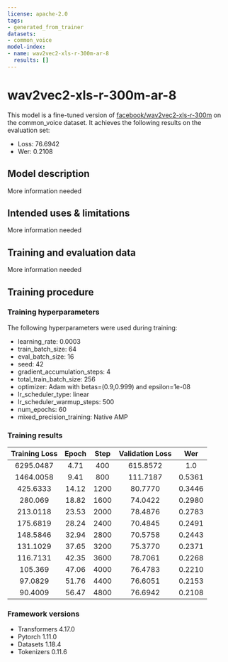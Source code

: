 ```yaml
---
license: apache-2.0
tags:
- generated_from_trainer
datasets:
- common_voice
model-index:
- name: wav2vec2-xls-r-300m-ar-8
  results: []
---
```


<!-- This model card has been generated automatically according to the information the Trainer had access to. You
should probably proofread and complete it, then remove this comment. -->

# wav2vec2-xls-r-300m-ar-8

This model is a fine-tuned version of [facebook/wav2vec2-xls-r-300m](https://huggingface.co/facebook/wav2vec2-xls-r-300m) on the common_voice dataset.
It achieves the following results on the evaluation set:
- Loss: 76.6942
- Wer: 0.2108

## Model description

More information needed

## Intended uses & limitations

More information needed

## Training and evaluation data

More information needed

## Training procedure

### Training hyperparameters

The following hyperparameters were used during training:
- learning_rate: 0.0003
- train_batch_size: 64
- eval_batch_size: 16
- seed: 42
- gradient_accumulation_steps: 4
- total_train_batch_size: 256
- optimizer: Adam with betas=(0.9,0.999) and epsilon=1e-08
- lr_scheduler_type: linear
- lr_scheduler_warmup_steps: 500
- num_epochs: 60
- mixed_precision_training: Native AMP

### Training results

| Training Loss | Epoch | Step | Validation Loss | Wer    |
|:-------------:|:-----:|:----:|:---------------:|:------:|
| 6295.0487     | 4.71  | 400  | 615.8572        | 1.0    |
| 1464.0058     | 9.41  | 800  | 111.7187        | 0.5361 |
| 425.6333      | 14.12 | 1200 | 80.7770         | 0.3446 |
| 280.069       | 18.82 | 1600 | 74.0422         | 0.2980 |
| 213.0118      | 23.53 | 2000 | 78.4876         | 0.2783 |
| 175.6819      | 28.24 | 2400 | 70.4845         | 0.2491 |
| 148.5846      | 32.94 | 2800 | 70.5758         | 0.2443 |
| 131.1029      | 37.65 | 3200 | 75.3770         | 0.2371 |
| 116.7131      | 42.35 | 3600 | 78.7061         | 0.2268 |
| 105.369       | 47.06 | 4000 | 76.4783         | 0.2210 |
| 97.0829       | 51.76 | 4400 | 76.6051         | 0.2153 |
| 90.4009       | 56.47 | 4800 | 76.6942         | 0.2108 |


### Framework versions

- Transformers 4.17.0
- Pytorch 1.11.0
- Datasets 1.18.4
- Tokenizers 0.11.6
